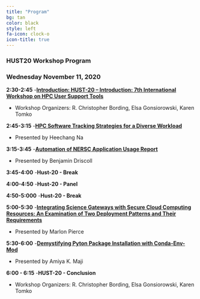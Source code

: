 ```yaml
---
title: "Program"
bg: tan
color: black
style: left
fa-icon: clock-o
icon-title: true
---
```


### HUST20 Workshop Program

### Wednesday November 11, 2020

**2:30-2:45**
 -**[Introduction: HUST-20 – Introduction: 7th International Workshop on HPC User Support Tools](https://sc20.supercomputing.org/presentation/?id=wksp137&sess=sess206)**
  - Workshop Organizers: R. Christopher Bording, Elsa Gonsiorowski, Karen Tomko

**2:45-3:15**
 -**[HPC Software Tracking Strategies for a Diverse Workload](https://sc20.supercomputing.org/presentation/?id=ws_hust103&sess=sess206)**
  - Presented by Heechang Na


**3:15-3:45** 
-**[Automation of NERSC Application Usage Report](https://sc20.supercomputing.org/presentation/?id=ws_hust105&sess=sess206)**
 - Presented by Benjamin Driscoll

**3:45-4:00**
 -**Hust-20 - Break**

**4:00-4:50**
 -**Hust-20 - Panel**

**4:50-5:000**
 -**Hust-20 - Break**

**5:00-5:30**
-**[Integrating Science Gateways with Secure Cloud Computing Resources: An Examination of Two Deployment Patterns and Their Requirements](https://sc20.supercomputing.org/presentation/?id=ws_hust102&sess=sess206)**
 - Presented by Marlon Pierce

**5:30-6:00** 
 -**[Demystifying Pyton Package Installation with Conda-Env-Mod](https://sc20.supercomputing.org/presentation/?id=ws_hust106&sess=sess206)**
  - Presented by Amiya K. Maji

**6:00 - 6:15** 
 -**HUST-20 - Conclusion**
  - Workshop Organizers: R. Christopher Bording, Elsa Gonsiorowski, Karen Tomko
